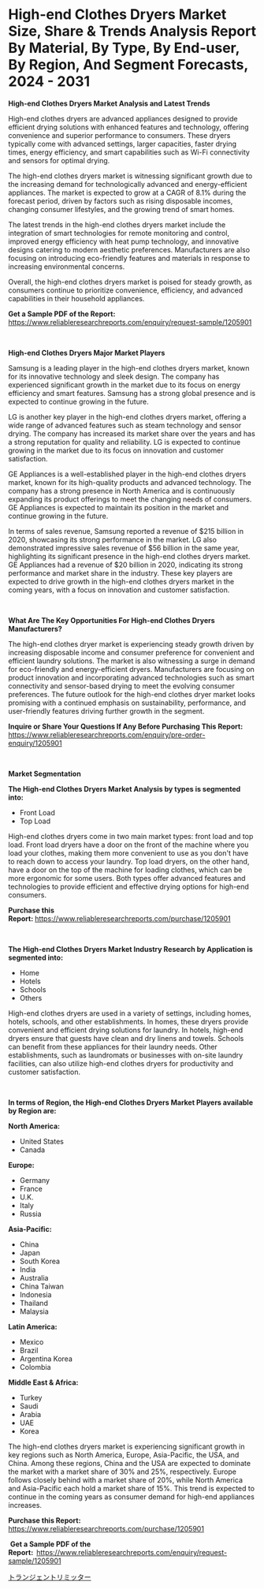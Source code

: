 <p><h1>High-end Clothes Dryers Market Size, Share & Trends Analysis Report By Material, By Type, By End-user, By Region, And Segment Forecasts, 2024 - 2031</h1></p><p><strong>High-end Clothes Dryers Market Analysis and Latest Trends</strong></p>
<p><p>High-end clothes dryers are advanced appliances designed to provide efficient drying solutions with enhanced features and technology, offering convenience and superior performance to consumers. These dryers typically come with advanced settings, larger capacities, faster drying times, energy efficiency, and smart capabilities such as Wi-Fi connectivity and sensors for optimal drying.</p><p>The high-end clothes dryers market is witnessing significant growth due to the increasing demand for technologically advanced and energy-efficient appliances. The market is expected to grow at a CAGR of 8.1% during the forecast period, driven by factors such as rising disposable incomes, changing consumer lifestyles, and the growing trend of smart homes.</p><p>The latest trends in the high-end clothes dryers market include the integration of smart technologies for remote monitoring and control, improved energy efficiency with heat pump technology, and innovative designs catering to modern aesthetic preferences. Manufacturers are also focusing on introducing eco-friendly features and materials in response to increasing environmental concerns.</p><p>Overall, the high-end clothes dryers market is poised for steady growth, as consumers continue to prioritize convenience, efficiency, and advanced capabilities in their household appliances.</p></p>
<p><strong>Get a Sample PDF of the Report:&nbsp;</strong> <a href="https://www.reliableresearchreports.com/enquiry/request-sample/1205901">https://www.reliableresearchreports.com/enquiry/request-sample/1205901</a></p>
<p>&nbsp;</p>
<p><strong>High-end Clothes Dryers Major Market Players</strong></p>
<p><p>Samsung is a leading player in the high-end clothes dryers market, known for its innovative technology and sleek design. The company has experienced significant growth in the market due to its focus on energy efficiency and smart features. Samsung has a strong global presence and is expected to continue growing in the future.</p><p>LG is another key player in the high-end clothes dryers market, offering a wide range of advanced features such as steam technology and sensor drying. The company has increased its market share over the years and has a strong reputation for quality and reliability. LG is expected to continue growing in the market due to its focus on innovation and customer satisfaction.</p><p>GE Appliances is a well-established player in the high-end clothes dryers market, known for its high-quality products and advanced technology. The company has a strong presence in North America and is continuously expanding its product offerings to meet the changing needs of consumers. GE Appliances is expected to maintain its position in the market and continue growing in the future.</p><p>In terms of sales revenue, Samsung reported a revenue of $215 billion in 2020, showcasing its strong performance in the market. LG also demonstrated impressive sales revenue of $56 billion in the same year, highlighting its significant presence in the high-end clothes dryers market. GE Appliances had a revenue of $20 billion in 2020, indicating its strong performance and market share in the industry. These key players are expected to drive growth in the high-end clothes dryers market in the coming years, with a focus on innovation and customer satisfaction.</p></p>
<p>&nbsp;</p>
<p><strong>What Are The Key Opportunities For High-end Clothes Dryers Manufacturers?</strong></p>
<p><p>The high-end clothes dryer market is experiencing steady growth driven by increasing disposable income and consumer preference for convenient and efficient laundry solutions. The market is also witnessing a surge in demand for eco-friendly and energy-efficient dryers. Manufacturers are focusing on product innovation and incorporating advanced technologies such as smart connectivity and sensor-based drying to meet the evolving consumer preferences. The future outlook for the high-end clothes dryer market looks promising with a continued emphasis on sustainability, performance, and user-friendly features driving further growth in the segment.</p></p>
<p><strong>Inquire or Share Your Questions If Any Before Purchasing This Report:</strong> <a href="https://www.reliableresearchreports.com/enquiry/pre-order-enquiry/1205901">https://www.reliableresearchreports.com/enquiry/pre-order-enquiry/1205901</a></p>
<p>&nbsp;</p>
<p><strong>Market Segmentation</strong></p>
<p><strong>The High-end Clothes Dryers Market Analysis by types is segmented into:</strong></p>
<p><ul><li>Front Load</li><li>Top Load</li></ul></p>
<p><p>High-end clothes dryers come in two main market types: front load and top load. Front load dryers have a door on the front of the machine where you load your clothes, making them more convenient to use as you don't have to reach down to access your laundry. Top load dryers, on the other hand, have a door on the top of the machine for loading clothes, which can be more ergonomic for some users. Both types offer advanced features and technologies to provide efficient and effective drying options for high-end consumers.</p></p>
<p><strong>Purchase this Report:&nbsp;</strong><a href="https://www.reliableresearchreports.com/purchase/1205901">https://www.reliableresearchreports.com/purchase/1205901</a></p>
<p>&nbsp;</p>
<p><strong>The High-end Clothes Dryers Market Industry Research by Application is segmented into:</strong></p>
<p><ul><li>Home</li><li>Hotels</li><li>Schools</li><li>Others</li></ul></p>
<p><p>High-end clothes dryers are used in a variety of settings, including homes, hotels, schools, and other establishments. In homes, these dryers provide convenient and efficient drying solutions for laundry. In hotels, high-end dryers ensure that guests have clean and dry linens and towels. Schools can benefit from these appliances for their laundry needs. Other establishments, such as laundromats or businesses with on-site laundry facilities, can also utilize high-end clothes dryers for productivity and customer satisfaction.</p></p>
<p>&nbsp;</p>
<p><strong>In terms of Region, the High-end Clothes Dryers Market Players available by Region are:</strong></p>
<p>
    <p> <strong> North America: </strong>
        <ul>
            <li>United States</li>
            <li>Canada</li>
        </ul>
        </p> 
    <p> <strong> Europe: </strong>
        <ul>
            <li>Germany</li>
            <li>France</li>
            <li>U.K.</li>
            <li>Italy</li>
            <li>Russia</li>
        </ul>
        </p> 
    <p> <strong> Asia-Pacific: </strong>
        <ul>
            <li>China</li>
            <li>Japan</li>
            <li>South Korea</li>
            <li>India</li>
            <li>Australia</li>
            <li>China Taiwan</li>
            <li>Indonesia</li>
            <li>Thailand</li>
            <li>Malaysia</li>
        </ul>
        </p> 
    <p> <strong> Latin America: </strong>
        <ul>
            <li>Mexico</li>
            <li>Brazil</li>
            <li>Argentina Korea</li>
            <li>Colombia</li>
        </ul>
        </p> 
    <p> <strong> Middle East & Africa: </strong>
        <ul>
            <li>Turkey</li>
            <li>Saudi</li>
            <li>Arabia</li>
            <li>UAE</li>
            <li>Korea</li>
        </ul>
    </p>
    </p>
<p><p>The high-end clothes dryers market is experiencing significant growth in key regions such as North America, Europe, Asia-Pacific, the USA, and China. Among these regions, China and the USA are expected to dominate the market with a market share of 30% and 25%, respectively. Europe follows closely behind with a market share of 20%, while North America and Asia-Pacific each hold a market share of 15%. This trend is expected to continue in the coming years as consumer demand for high-end appliances increases.</p></p>
<p><strong>Purchase this Report: </strong><a href="https://www.reliableresearchreports.com/purchase/1205901">https://www.reliableresearchreports.com/purchase/1205901</a></p>
<p>&nbsp;<strong>Get a Sample PDF of the Report:&nbsp;&nbsp;</strong><a href="https://www.reliableresearchreports.com/enquiry/request-sample/1205901">https://www.reliableresearchreports.com/enquiry/request-sample/1205901</a></p>
<p><strong></strong></p>
<p><p><a href="https://github.com/ksxzwxabcuynh011/Market-Research-Report-List-1/blob/main/24618127598.md">トランジェントリミッター</a></p></p>